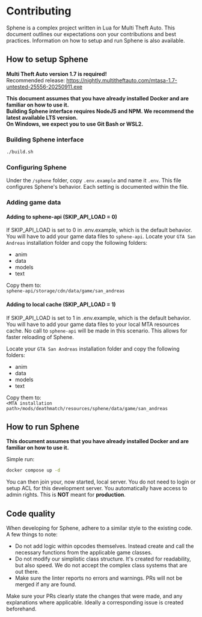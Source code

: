 # Contributing

Sphene is a complex project written in Lua for Multi Theft Auto. This document outlines our expectations oon your contributions and best practices. Information on how to setup and run Sphene is also available.

## How to setup Sphene

**Multi Theft Auto version 1.7 is required!**  
Recommended release: https://nightly.multitheftauto.com/mtasa-1.7-untested-25556-20250911.exe

**This document assumes that you have already installed Docker and are familiar on how to use it.**  
**Building Sphene interface requires NodeJS and NPM. We recommend the latest available LTS version.**  
**On Windows, we expect you to use Git Bash or WSL2.**

### Building Sphene interface
```bash
./build.sh
```

### Configuring Sphene
Under the `/sphene` folder, copy `.env.example` and name it `.env`. This file configures Sphene's behavior. Each setting is documented within the file.

### Adding game data

#### Adding to sphene-api (SKIP_API_LOAD = 0)
If SKIP_API_LOAD is set to 0 in .env.example, which is the default behavior. You will have to add your game data files to `sphene-api`. Locate your `GTA San Andreas` installation folder and copy the following folders:
- anim
- data
- models
- text

Copy them to:  
`sphene-api/storage/cdn/data/game/san_andreas`

#### Adding to local cache (SKIP_API_LOAD = 1)
If SKIP_API_LOAD is set to 1 in .env.example, which is the default behavior. You will have to add your game data files to your local MTA resources cache. No call to `sphene-api` will be made in this scenario. This allows for faster reloading of Sphene.

Locate your `GTA San Andreas` installation folder and copy the following folders:
- anim
- data
- models
- text

Copy them to:  
`<MTA installation path>/mods/deathmatch/resources/sphene/data/game/san_andreas`

## How to run Sphene

**This document assumes that you have already installed Docker and are familiar on how to use it.**  

Simple run:  
```bash
docker compose up -d
```

You can then join your, now started, local server. You do not need to login or setup ACL for this development server. You automatically have access to admin rights. This is **NOT** meant for **production**.

## Code quality

When developing for Sphene, adhere to a similar style to the existing code. A few things to note:
- Do not add logic within opcodes themselves. Instead create and call the necessary functions from the applicable game classes.
- Do not modify our simplistic class structure. It's created for readability, but also speed. We do not accept the complex class systems that are out there.
- Make sure the linter reports no errors and warnings. PRs will not be merged if any are found.

Make sure your PRs clearly state the changes that were made, and any explanations where applicable. Ideally a corresponding issue is created beforehand.